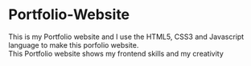 # Portfolio-Website
This is my Portfolio website and I use the HTML5, CSS3 and Javascript language to make this porfolio website.
<br>
This Portfolio website shows my frontend skills and my creativity
